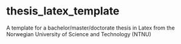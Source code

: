 # thesis_latex_template
A template for a bachelor/master/doctorate thesis in Latex from the Norwegian University of Science and Technology (NTNU)
